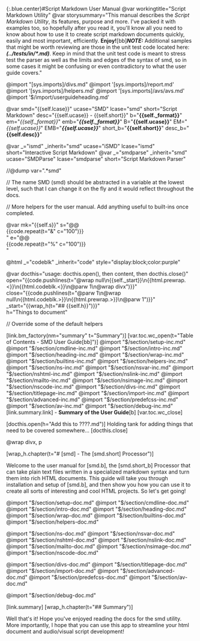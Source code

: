 {:.blue.center}#Script Markdown User Manual
@var workingtitle="Script Markdown Utility"
@var storysummary="This manual describes the *Script Markdown Utility*, its features, purpose and more. I've packed it with examples too, so hopefully after you read it, you'll know all you need to know about how to use it to create script markdown documents quickly, easily and most important, efficiently. **Enjoy!**[bb]***NOTE:*** Additional samples that might be worth reviewing are those in the unit test code located here: ***(../tests/in/&ast;.md)***. Keep in mind that the unit test code is meant to stress test the parser as well as the limits and edges of the syntax of smd, so in some cases it might be confusing or even contradictory to what the user guide covers."

@import "[sys.imports]/divs.md"
@import '[sys.imports]/report.md'
@import '[sys.imports]/helpers.md'
@import '[sys.imports]/avs/avs.md'
@import '$/import/userguideheading.md'

@var smd="{{self.lcase}}" ucase="SMD" lcase="smd" short="Script Markdown" desc="{{self.ucase}} - {{self.short}}" b="**{{self._format}}**" em="*{{self._format}}*" emb="***{{self._format}}***" B="**{{self.ucase}}**" EM="*{{self.ucase}}*" EMB="***{{self.ucase}}***" short_b="**{{self.short}}**" desc_b="**{{self.desc}}**"

@var _="ismd" _inherit="smd" ucase="iSMD" lcase="ismd" short="Interactive Script Markdown"
@var _="smdparse" _inherit="smd" ucase="SMDParse" lcase="smdparse"  short="Script Markdown Parser"

//@dump var=".*smd"

// The name SMD (smd) should be abstracted in a variable at the lowest level, such that I can change it on the fly and it would reflect throughout the docs.

// More helpers for the user manual. Add anything useful to built-ins once completed.

@var mk="{{self.s}}" s="@@<br/>{{code.repeat(t=\"&\" c=\"100\")}}<br />" e="@@<br/>{{code.repeat(t=\"%\" c=\"100\")}}<br />"

@html _="codeblk" _inherit="code" style="display:block;color:purple"

@var docthis="usage: docthis.open(), then content, then docthis.close()"\
    open="{{code.pushlines(t=\"@wrap null\n{{self._start}}\n{{html.prewrap.<}}\n{{html.codeblk.<}}\n@parw 1\n@wrap divx\")}}"\
    close="{{code.pushlines(t=\"@parw 1\n@wrap null\n{{html.codeblk.>}}\n{{html.prewrap.>}}\n@parw 1\")}}"\
     _start="{{wrap_h(t=\"## {{self.h}}\")}}"\
     h="Things to document"

// Override some of the default helpers



[link.bm_factory(nm="summary" t="Summary")]
[var.toc.wc_open(t="Table of Contents - SMD User Guide[bb]")]
@import "$/section/setup-inc.md"
@import "$/section/cmdline-inc.md"
@import "$/section/intro-inc.md"
@import "$/section/heading-inc.md"
@import "$/section/wrap-inc.md"
@import "$/section/builtins-inc.md"
@import "$/section/helpers-inc.md"
@import "$/section/ns-inc.md"
@import "$/section/nsvar-inc.md"
@import "$/section/nshtml-inc.md"
@import "$/section/nslink-inc.md"
@import "$/section/mailto-inc.md"
@import "$/section/nsimage-inc.md"
@import "$/section/nscode-inc.md"
@import "$/section/divs-inc.md"
@import "$/section/titlepage-inc.md"
@import "$/section/import-inc.md"
@import "$/section/advanced-inc.md"
@import "$/section/predefcss-inc.md"
@import "$/section/av-inc.md"
@import "$/section/debug-inc.md"
[link.summary.link] - **Summary of the User Guide**[b]
[var.toc.wc_close]

[docthis.open(h="Add this to ????.md")]
Holding tank for adding things that need to be covered somewhere...
[docthis.close]


@wrap divx, p

[wrap_h.chapter(t="# [smd] - The [smd.short] Processor")]

Welcome to the user manual for [smd.b], the [smd.short_b] Processor that can take plain text files written in a specialized markdown syntax and turn them into rich HTML documents. This guide will take you through installation and setup of [smd.b], and then show you how you can use it to create all sorts of interesting and cool HTML projects. So let's get going!

@import "$/section/setup-doc.md"
@import "$/section/cmdline-doc.md"
@import "$/section/intro-doc.md"
@import "$/section/heading-doc.md"
@import "$/section/wrap-doc.md"
@import "$/section/builtins-doc.md"
@import "$/section/helpers-doc.md"

@import "$/section/ns-doc.md"
@import "$/section/nsvar-doc.md"
@import "$/section/nshtml-doc.md"
@import "$/section/nslink-doc.md"
@import "$/section/mailto-doc.md"
@import "$/section/nsimage-doc.md"
@import "$/section/nscode-doc.md"

@import "$/section/divs-doc.md"
@import "$/section/titlepage-doc.md"
@import "$/section/import-doc.md"
@import "$/section/advanced-doc.md"
@import "$/section/predefcss-doc.md"
@import "$/section/av-doc.md"

@import "$/section/debug-doc.md"

[link.summary]
[wrap_h.chapter(t="## Summary")]

Well that's it! Hope you've enjoyed reading the docs for the smd utility. More importantly, I hope that you can use this app to streamline your html document and audio/visual script development!
